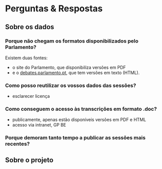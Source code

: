 # Perguntas & Respostas

## Sobre os dados

### Porque não chegam os formatos disponibilizados pelo Parlamento?

Existem duas fontes:
* o site do Parlamento, que disponibiliza versões em PDF
* e o [debates.parlamento.pt](http://debates.parlamento.pt), que tem versões em
  texto (HTML).

### Como posso reutilizar os vossos dados das sessões?

* esclarecer licença

### Como conseguem o acesso às transcrições em formato .doc?

* publicamente, apenas estão disponíveis versões em PDF e HTML
* acesso via intranet, GP BE

### Porque demoram tanto tempo a publicar as sessões mais recentes?

## Sobre o projeto
